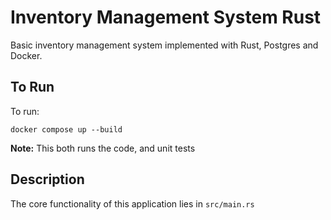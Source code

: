 # Inventory Management System Rust

Basic inventory management system implemented with Rust, Postgres and Docker.



## To Run

To run:
```
docker compose up --build
```

**Note:** This both runs the code, and unit tests

## Description

The core functionality of this application lies in `src/main.rs`

